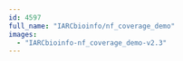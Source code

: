 ```yaml
---
id: 4597
full_name: "IARCbioinfo/nf_coverage_demo"
images: 
  - "IARCbioinfo-nf_coverage_demo-v2.3"
---
```

